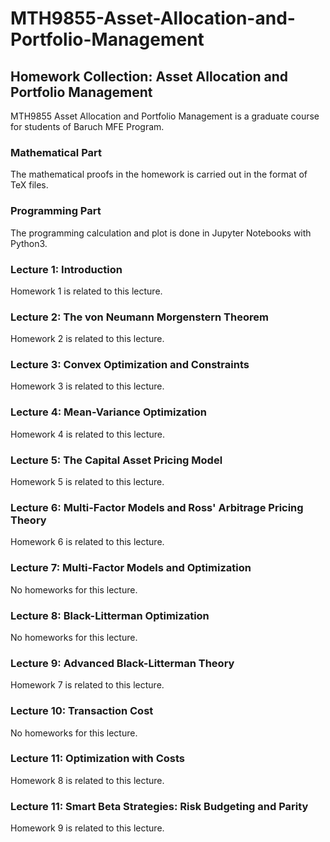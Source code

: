 # MTH9855-Asset-Allocation-and-Portfolio-Management
## Homework Collection: Asset Allocation and Portfolio Management

MTH9855 Asset Allocation and Portfolio Management is a graduate course for students of Baruch MFE Program.



### Mathematical Part

The mathematical proofs in the homework is carried out in the format of TeX files.

### Programming Part

The programming calculation and plot is done in Jupyter Notebooks with Python3.



### Lecture 1: Introduction

Homework 1 is related to this lecture.



### Lecture 2: The von Neumann Morgenstern Theorem

Homework 2 is related to this lecture.



### Lecture 3: Convex Optimization and Constraints

Homework 3 is related to this lecture.



### Lecture 4: Mean-Variance Optimization

Homework 4 is related to this lecture.



### Lecture 5: The Capital Asset Pricing Model

Homework 5 is related to this lecture.



### Lecture 6: Multi-Factor Models and Ross' Arbitrage Pricing Theory

Homework 6 is related to this lecture.



### Lecture 7: Multi-Factor Models and Optimization

No homeworks for this lecture.



### Lecture 8: Black-Litterman Optimization

No homeworks for this lecture.



### Lecture 9: Advanced Black-Litterman Theory

Homework 7 is related to this lecture.



### Lecture 10: Transaction Cost

No homeworks for this lecture.



### Lecture 11: Optimization with Costs

Homework 8 is related to this lecture.



### Lecture 11: Smart Beta Strategies: Risk Budgeting and Parity

Homework 9 is related to this lecture.
